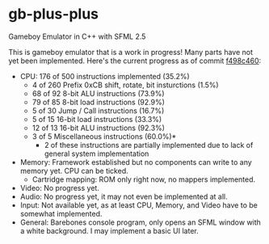 # gb-plus-plus
Gameboy Emulator in C++ with SFML 2.5

This is gameboy emulator that is a work in progress! Many parts have not yet been implemented. Here's the current progress as of commit [f498c460](https://github.com/dfrias100/gb-plus-plus/commit/f498c46036b8ee5588f9364c1f7970f29622cb1e):
* CPU: 176 of 500 instructions implemented (35.2%)
	-  4 of 260 Prefix 0xCB shift, rotate, bit insturctions (1.5%)
	- 68 of 92 8-bit ALU instructions (73.9%)
	- 79 of 85 8-bit load instructions (92.9%)
	-  5 of 30 Jump / Call instructions (16.7%)
	-  5 of 15 16-bit load instructions (33.3%)
	- 12 of 13 16-bit ALU instructions (92.3%)
	-  3 of 5 Miscellaneous instructions (60.0%)*
		- 2 of these instructions are partially implemented due to lack of general system implementation
* Memory: Framework established but no components can write to any memory yet. CPU can be ticked.
  - Cartridge mapping: ROM only right now, no mappers implemented.
* Video: No progress yet.
* Audio: No progress yet, it may not even be implemented at all.
* Input: Not available yet, as at least CPU, Memory, and Video have to be somewhat implemented.
* General: Barebones console program, only opens an SFML window with a white background. I may implement a basic UI later.
